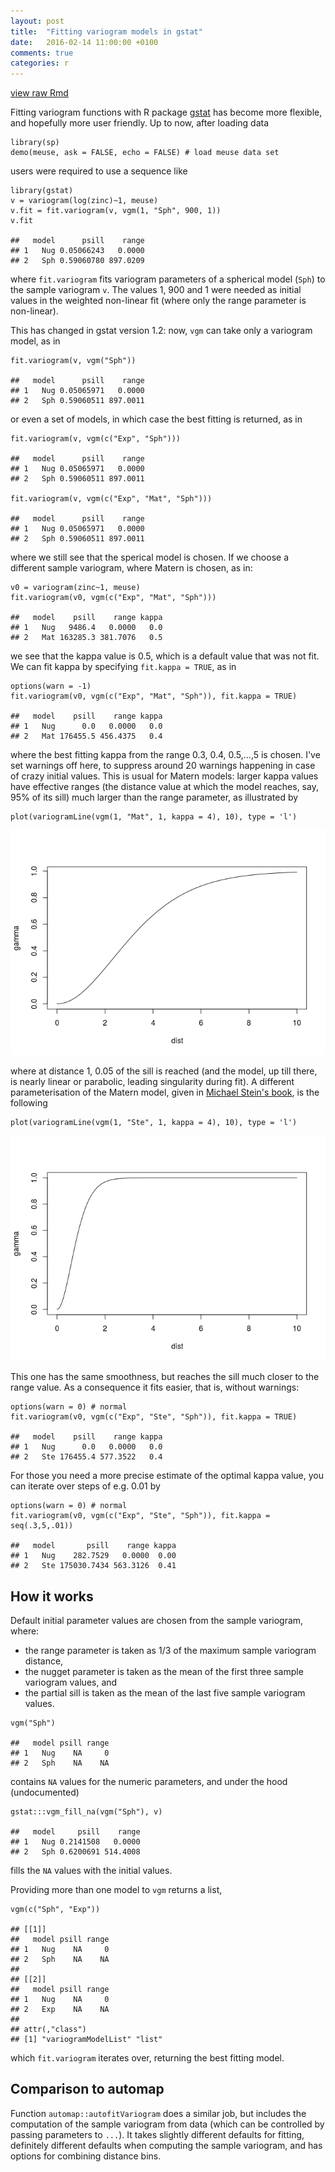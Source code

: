 ```yaml
---
layout: post
title:  "Fitting variogram models in gstat"
date:   2016-02-14 11:00:00 +0100
comments: true
categories: r
---
```


[view raw
Rmd](https://raw.githubusercontent.com/edzer/r-spatial/gh-pages/_rmd/2016-02-14-gstat-variogram-fitting.Rmd)

Fitting variogram functions with R package
[gstat](https://cran.r-project.org/package=gstat) has become more
flexible, and hopefully more user friendly. Up to now, after loading
data

    library(sp)
    demo(meuse, ask = FALSE, echo = FALSE) # load meuse data set

users were required to use a sequence like

    library(gstat)
    v = variogram(log(zinc)~1, meuse)
    v.fit = fit.variogram(v, vgm(1, "Sph", 900, 1))
    v.fit

    ##   model      psill    range
    ## 1   Nug 0.05066243   0.0000
    ## 2   Sph 0.59060780 897.0209

where `fit.variogram` fits variogram parameters of a spherical model
(`Sph`) to the sample variogram `v`. The values 1, 900 and 1 were needed
as initial values in the weighted non-linear fit (where only the range
parameter is non-linear).

This has changed in gstat version 1.2: now, `vgm` can take only a
variogram model, as in

    fit.variogram(v, vgm("Sph"))

    ##   model      psill    range
    ## 1   Nug 0.05065971   0.0000
    ## 2   Sph 0.59060511 897.0011

or even a set of models, in which case the best fitting is returned, as
in

    fit.variogram(v, vgm(c("Exp", "Sph")))

    ##   model      psill    range
    ## 1   Nug 0.05065971   0.0000
    ## 2   Sph 0.59060511 897.0011

    fit.variogram(v, vgm(c("Exp", "Mat", "Sph")))

    ##   model      psill    range
    ## 1   Nug 0.05065971   0.0000
    ## 2   Sph 0.59060511 897.0011

where we still see that the sperical model is chosen. If we choose a
different sample variogram, where Matern is chosen, as in:

    v0 = variogram(zinc~1, meuse)
    fit.variogram(v0, vgm(c("Exp", "Mat", "Sph")))

    ##   model    psill    range kappa
    ## 1   Nug   9486.4   0.0000   0.0
    ## 2   Mat 163285.3 381.7076   0.5

we see that the kappa value is 0.5, which is a default value that was
not fit. We can fit kappa by specifying `fit.kappa = TRUE`, as in

    options(warn = -1)
    fit.variogram(v0, vgm(c("Exp", "Mat", "Sph")), fit.kappa = TRUE)

    ##   model    psill    range kappa
    ## 1   Nug      0.0   0.0000   0.0
    ## 2   Mat 176455.5 456.4375   0.4

where the best fitting kappa from the range 0.3, 0.4, 0.5,...,5 is
chosen. I've set warnings off here, to suppress around 20 warnings
happening in case of crazy initial values. This is usual for Matern
models: larger kappa values have effective ranges (the distance value at
which the model reaches, say, 95% of its sill) much larger than the
range parameter, as illustrated by

    plot(variogramLine(vgm(1, "Mat", 1, kappa = 4), 10), type = 'l')

![](/images/vgm1-1.png)

where at distance 1, 0.05 of the sill is reached (and the model, up till
there, is nearly linear or parabolic, leading singularity during fit). A
different parameterisation of the Matern model, given in [Michael
Stein's book](https://www.springer.com/gp/book/9780387986296), is the
following

    plot(variogramLine(vgm(1, "Ste", 1, kappa = 4), 10), type = 'l')

![](/images/vgm2-1.png)

This one has the same smoothness, but reaches the sill much closer to
the range value. As a consequence it fits easier, that is, without
warnings:

    options(warn = 0) # normal
    fit.variogram(v0, vgm(c("Exp", "Ste", "Sph")), fit.kappa = TRUE)

    ##   model    psill    range kappa
    ## 1   Nug      0.0   0.0000   0.0
    ## 2   Ste 176455.4 577.3522   0.4

For those you need a more precise estimate of the optimal kappa value,
you can iterate over steps of e.g. 0.01 by

    options(warn = 0) # normal
    fit.variogram(v0, vgm(c("Exp", "Ste", "Sph")), fit.kappa = seq(.3,5,.01))

    ##   model       psill    range kappa
    ## 1   Nug    282.7529   0.0000  0.00
    ## 2   Ste 175030.7434 563.3126  0.41

How it works
------------

Default initial parameter values are chosen from the sample variogram,
where:

-   the range parameter is taken as 1/3 of the maximum sample variogram
    distance,
-   the nugget parameter is taken as the mean of the first three sample
    variogram values, and
-   the partial sill is taken as the mean of the last five sample
    variogram values.

<!-- -->

    vgm("Sph")

    ##   model psill range
    ## 1   Nug    NA     0
    ## 2   Sph    NA    NA

contains `NA` values for the numeric parameters, and under the hood
(undocumented)

    gstat:::vgm_fill_na(vgm("Sph"), v)

    ##   model     psill    range
    ## 1   Nug 0.2141508   0.0000
    ## 2   Sph 0.6200691 514.4008

fills the `NA` values with the initial values.

Providing more than one model to `vgm` returns a list,

    vgm(c("Sph", "Exp"))

    ## [[1]]
    ##   model psill range
    ## 1   Nug    NA     0
    ## 2   Sph    NA    NA
    ## 
    ## [[2]]
    ##   model psill range
    ## 1   Nug    NA     0
    ## 2   Exp    NA    NA
    ## 
    ## attr(,"class")
    ## [1] "variogramModelList" "list"

which `fit.variogram` iterates over, returning the best fitting model.

Comparison to automap
---------------------

Function `automap::autofitVariogram` does a similar job, but includes
the computation of the sample variogram from data (which can be
controlled by passing parameters to `...`). It takes slightly different
defaults for fitting, definitely different defaults when computing the
sample variogram, and has options for combining distance bins.
